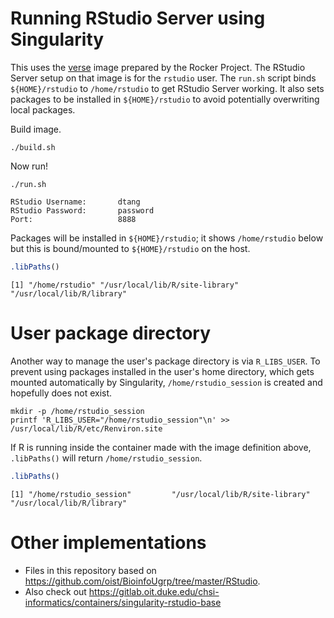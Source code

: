# Running RStudio Server using Singularity

This uses the [verse](https://rocker-project.org/images/versioned/rstudio.html)
image prepared by the Rocker Project. The RStudio Server setup on that image is
for the `rstudio` user. The `run.sh` script binds `${HOME}/rstudio` to
`/home/rstudio` to get RStudio Server working. It also sets packages to be
installed in `${HOME}/rstudio` to avoid potentially overwriting local packages.

Build image.

```console
./build.sh
```

Now run!

```console
./run.sh
```
```
RStudio Username:       dtang
RStudio Password:       password
Port:                   8888
```

Packages will be installed in `${HOME}/rstudio`; it shows `/home/rstudio` below
but this is bound/mounted to `${HOME}/rstudio` on the host.

```r
.libPaths()
```
```
[1] "/home/rstudio" "/usr/local/lib/R/site-library" "/usr/local/lib/R/library"
```

# User package directory

Another way to manage the user's package directory is via `R_LIBS_USER`. To prevent using packages installed in the user's home directory, which gets mounted automatically by Singularity, `/home/rstudio_session` is created and hopefully does not exist.

```
mkdir -p /home/rstudio_session
printf 'R_LIBS_USER="/home/rstudio_session"\n' >> /usr/local/lib/R/etc/Renviron.site
```

If R is running inside the container made with the image definition above, `.libPaths()` will return `/home/rstudio_session`.

```r
.libPaths()
```
```
[1] "/home/rstudio_session"         "/usr/local/lib/R/site-library" "/usr/local/lib/R/library"
```

# Other implementations

* Files in this repository based on <https://github.com/oist/BioinfoUgrp/tree/master/RStudio>.
* Also check out <https://gitlab.oit.duke.edu/chsi-informatics/containers/singularity-rstudio-base>
